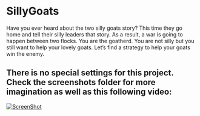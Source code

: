 # SillyGoats

Have you ever heard about the two silly goats story? This time they go home and tell their silly leaders that story. As a result, a war is going to happen between two flocks. You are the goatherd. You are not silly but you still want to help your lovely goats. Let’s find a strategy to help your goats win the enemy.

## There is no special settings for this project. Check the screenshots folder for more imagination as well as this following video:
[![ScreenShot](https://github.com/jarvis57/SillyGoats/blob/master/screenshot/video.png?raw=true)](https://www.youtube.com/watch?v=WAWp_4S46bI)

